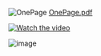 
![OnePage](https://github.com/msofiaospina/proximity-pitch/assets/50884344/c0961590-e98b-47c8-b9aa-ef79263bfb6a)
[OnePage.pdf](https://github.com/msofiaospina/proximity-pitch/files/12443569/OnePage.pdf)

[![Watch the video](https://github.com/msofiaospina/proximity-pitch/assets/50884344/3268a0ea-9946-42f2-a71a-b1df2826f05c)](https://drive.google.com/file/d/1iKKhDukhpTNmI4DywYvWpzkDtSywyY5A/view)


![image](https://github.com/msofiaospina/proximity-pitch/assets/50884344/3268a0ea-9946-42f2-a71a-b1df2826f05c)
